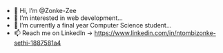 - 👋 Hi, I’m @Zonke-Zee
- 👀 I’m interested in web development...
- 🌱 I’m currently a final year Computer Science student...
- 📫 Reach me on LinkedIn -> https://www.linkedin.com/in/ntombizonke-sethi-1887581a4

<!---
Zonke-Zee/Zonke-Zee is a ✨ special ✨ repository because its `README.md` (this file) appears on your GitHub profile.
You can click the Preview link to take a look at your changes.
--->
